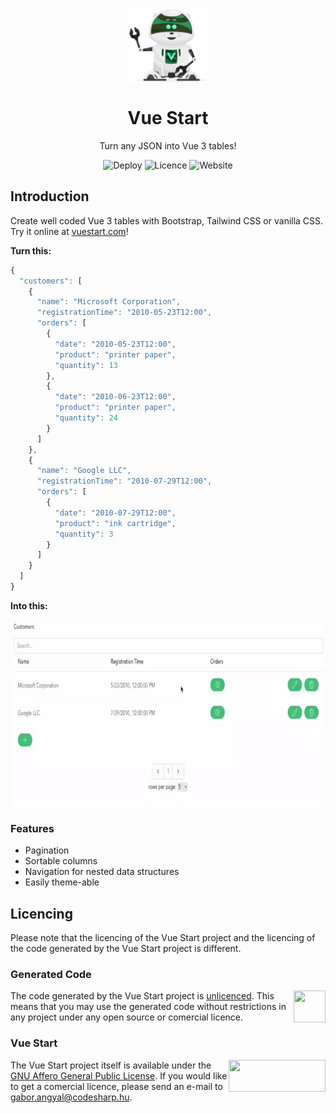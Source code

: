 <p align="center">
  <img align="center" src="https://raw.githubusercontent.com/BootGen/VueStart/master/ClientApp/src/assets/vuecoon_default.webp" width="128px" height="120px">
</p>
<h1 align="center">
  Vue Start
</h1>
<p align="center">
  Turn any JSON into Vue 3 tables!
</p>
<p align="center">
  <a style="text-decoration:none" href="https://github.com/BootGen/VueStart/actions" target="_blank">
    <img src="https://github.com/BootGen/VueStart/actions/workflows/dotnet.yml/badge.svg?branch=master" alt="Deploy" />
  </a>
  <a style="text-decoration:none" href="https://github.com/BootGen/VueStart/blob/master/LICENSE" target="_blank">
    <img src="https://img.shields.io/github/license/BootGen/VueStart" alt="Licence" />
  </a>
  <a style="text-decoration:none" href="https://vuestart.com" target="_blank">
    <img src="https://img.shields.io/badge/Website-vuestart.com-blue" alt="Website" />
  </a>
</p>

## Introduction

Create well coded Vue 3 tables with Bootstrap, Tailwind CSS or vanilla CSS. Try it online at [vuestart.com](https://vuestart.com)!

**Turn this:**
```js
{
  "customers": [
    {
      "name": "Microsoft Corporation",
      "registrationTime": "2010-05-23T12:00",
      "orders": [
        {
          "date": "2010-05-23T12:00",
          "product": "printer paper",
          "quantity": 13
        },
        {
          "date": "2010-06-23T12:00",
          "product": "printer paper",
          "quantity": 24
        }
      ]
    },
    {
      "name": "Google LLC",
      "registrationTime": "2010-07-29T12:00",
      "orders": [
        {
          "date": "2010-07-29T12:00",
          "product": "ink cartridge",
          "quantity": 3
        }
      ]
    }
  ]
}
```
**Into this:**

<img src="vs_demo.webp" width="800px" height="301px"  align="center" >

### Features

 - Pagination
 - Sortable columns
 - Navigation for nested data structures
 - Easily theme-able


## Licencing
Please note that the licencing of the Vue Start project and the licencing of the code generated by the Vue Start project is different.

### Generated Code

<img src="https://upload.wikimedia.org/wikipedia/commons/thumb/e/eb/PD-icon-black.svg/196px-PD-icon-black.svg.png" width="51px" height="51px"  align="right" >

The code generated by the Vue Start project is [unlicenced](https://unlicense.org). This means that you may use the generated code without restrictions in any project under any open source or comercial licence. 

### Vue Start

<img src="https://www.gnu.org/graphics/agplv3-155x51.png" width="155px" height="51px"  align="right" >

The Vue Start project itself is available under the [GNU Affero General Public License](https://www.gnu.org/licenses/agpl-3.0.en.html). If you would like to get a comercial licence, please send an e-mail to [gabor.angyal@codesharp.hu](mailto://gabor.angyal@codesharp.hu).
